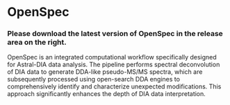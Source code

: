 # OpenSpec
### Please download the latest version of OpenSpec in the release area on the right.
OpenSpec is an integrated computational workflow specifically designed for Astral-DIA data analysis. The pipeline performs spectral deconvolution of DIA data to generate DDA-like pseudo-MS/MS spectra, which are subsequently processed using open-search DDA engines to comprehensively identify and characterize unexpected modifications. This approach significantly enhances the depth of DIA data interpretation.

